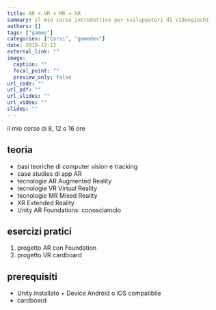 ```yaml
---
title: AR + VR + MR = XR
summary: il mio corso introduttivo per sviluppatori di videogiochi
authors: []
tags: ["games"]
categories: ["Corsi", "gamedev"]
date: 2018-12-12
external_link: ""
image:
  caption: ""
  focal_point: ""
  preview_only: false
url_code: ""
url_pdf: ""
url_slides: ""
url_video: ""
slides: ""
---
```


il mio corso di 8, 12 o 16 ore

## teoria
- basi teoriche di computer vision e tracking
- case studies di app AR
- tecnologie AR Augmented Reality
- tecnologie VR Virtual Reality
- tecnologie MR Mixed Reality
- XR Extended Reality 
- Unity AR Foundations: conosciamolo

## esercizi pratici
1. progetto AR con Foundation
2. progetto VR cardboard

## prerequisiti
- Unity installato + Device Android o iOS compatibile
- cardboard

